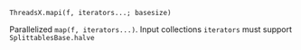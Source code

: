     ThreadsX.mapi(f, iterators...; basesize)

Parallelized `map(f, iterators...)`.  Input collections `iterators`
must support `SplittablesBase.halve`
